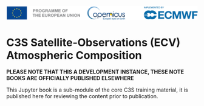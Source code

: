 ![logo](./img/LogoLine_EC_Cop_ECMWF.png)


# C3S Satellite-Observations (ECV) Atmospheric Composition

**PLEASE NOTE THAT THIS A DEVELOPMENT INSTANCE, THESE NOTE BOOKS ARE OFFICIALLY PUBLISHED ELSEWHERE**

This Jupyter book is a sub-module of the core C3S training material, it is published here for reviewing the
content prior to publication.